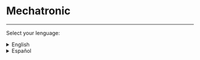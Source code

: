 # Mechatronic
---
Select your lenguage:
<details>
  <summary>English</summary>
  This repository have the parts of a mechatronic system
  
  ---
  
  ### Index
  * [Folder organization](#folder-organization)
  * [Stable Version](#stable-version)
  * [How it's works](#how-its-works)
    * [Components](#components)
    * [Functions](#functions)
  ---
  ### Folder organization
  - comps: copy of the repository [fcad-comps](https://github.com/felipe-m/fcad-comps) of Felipe Machado.
  - icons: icons of the workbench.
  - parts: 
  - src: source code
      - func: functions makes for the workbench
  ---
  ### Stable version
  The stable version is in the file [Mechatronic.zip](https://github.com/davidmubernal/Mechatronic/blob/master/Mechatronic.zip). This version run in FreeCAD 0.18

  ---
  ### How it's works
  This workbench has some parts of a mechatronic system. You can modify this parts and build your system.
  #### Components:
  <details>
    <summary>Shaft holder</summary>
      <ul>
        <li>Size</li>
        <li>Low profile: only size 8</li>
      </ul>
  </details>

  ![Sk](/parts/img/sk08.png)
  ![Sk2](/parts/img/sk08_pillow.png)  

  <details>
    <summary>Idle pulley holder</summary>
      <ul>
        <li>Size of the profile</li>
        <li>Metric Nut</li>
        <li>Height</li>
        <li>Position of the end stop sensor</li> 
        <li>Height of the end stop sensor</li>
      </ul>
  </details>

  <details>
    <summary>End stop holder</summary>
      <ul>
        <li>Type</li>
        <li>Distance of the rail</li>
      </ul>
  </details>

  ![End-Stop-30](/parts/img/endstop_holder_30.png)
  ![End-Stop-25-d3v](/parts/img/d3v_endstop_holder_r25_m4.png)

  <details>
    <summary>Hall stop holder</summary>
      <ul>
        <li>Width</li>
        <li>Thikness</li>
        <li>Metric nut</li>
        <li>Profile size</li>
        <li>Reinforce</li>
      </ul>
  </details>

  ![hall_stop](/parts/img/hall_stop_holder_21_10.png)

  <details>
    <summary>Bracket</summary>
      <ul>
        <li>Type: 3 options</li>
        <li>Size first profile</li>
        <li>Size second profile</li>
        <li>Thickness</li>
        <li>Metric nut first profile</li>
        <li>Metric nut second profile</li>
        <li>Number of nuts</li>
        <li>Distance betwen nuts</li>
        <li>Type of hole</li>
        <li>Reinforcment: first type only</li>
        <li>Flap: second type only</li>
        <li>Distance between profiles: third type only</li>
      </ul>
  </details>

  ![bracket](/parts/img/bracket_30x30_m6.png)
  ![bracket-15](/parts/img/bracket_30x30_m6_rail15.png)
  ![bracket-20](/parts/img/bracket_30x30_m6_rail20_6thick.png)

  <details>
    <summary>Motor holder</summary>
      <ul>
        <li>Size</li>
        <li>Height</li>
        <li>Thickness</li>
      </ul>
  </details>

  ![nema17-25](/parts/img/nema17_holder_rail25_8.png)
  ![nema17-35](/parts/img/nema17_holder_rail35_8.FcStd.png)

  <details>
    <summary>Thin lin bear house</summary>
      <ul>
        <li>Type</li>
      </ul>
  </details>

  ![all](/parts/img/thilinbearhouse1rail_lm8.png)
  ![bot](/parts/img/thinlinbearhouse1rail_lm8_bot.png)

  #### Functions:
  <details>
    <summary>Change to print position</summary>
    Change the position of the piece to print position. Also, the user can select the folder where is save the piece.
  </details>

  ---
  ---
</details>
 
<details>
  <summary>Español</summary>
  Este repositorio tiene componentes de un sistema mecatrónico.

  ### Índice
  * [Organización de las caperpetas](#organización-de-las-carpetas)
  * [Versión estable](#verión-estable)
  * [Funcionamiento del workbench](#funcionamiento-del-workbench)  
    * [Componentes](#componentes)
    * [Funciones](#funciones)

  ---
  ### Organización de las carpetas:
  - comps: copia del repositorio [fcad-comps](https://github.com/felipe-m/fcad-comps) de Felipe Machado.
  - icons: iconos del workbench.
  - parts: 
  - src: código fuente
      - func: funciones creadas para el workbench

  ---
  ### Verión estable:
  La versión estable del workbench se encuentra en el archivo comprimido [Mechatronic.zip](https://github.com/davidmubernal/Mechatronic/blob/master/Mechatronic.zip). Funciona en FreeCAD 0.18

  ---
  ### Funcionamiento del workbench

  El workbench consta de un conjunto de piezas empleadas en sistemas mecatrónicos.  
  En función de la pieza que seleccionemos tendremos distintas opciones de modificación

  #### Componentes:
  <details>
    <summary>Soporte de eje</summary>
      <ul>
        <li>Tamaño</li>
        <li>Perfil bajo: sólo para tamaño 8</li>
      </ul>
  </details>

  ![Sk](/parts/img/sk08.png)
  ![Sk2](/parts/img/sk08_pillow.png)

  <details>
    <summary>Soporte polea loca</summary>
      <ul>
        <li>Tamaño del perfil sobre el que se monta</li>
        <li>Métrica de los tornillos</li>
        <li>Altura</li>
        <li>Posición del sensor de final de carrera</li>
        <li>Altura del sensor de final de carrera</li>
      </ul>
  </details>

  <details>
    <summary>Soporte final de carrera</summary>
      <ul>
        <li>Tipo</li>
        <li>Distancia del carril</li>
      </ul>
  </details>

  ![End-Stop-30](/parts/img/endstop_holder_30.png)
  ![End-Stop-25-d3v](/parts/img/d3v_endstop_holder_r25_m4.png)

  <details>
    <summary>Hall stop holder</summary>
      <ul>
        <li>Ancho</li>
        <li>Espesor</li>
        <li>Métrica tornillo</li>
        <li>Tamaño perfil</li>
        <li>Refuerzo</li>
      </ul>
  </details>

  ![hall_stop](/parts/img/hall_stop_holder_21_10.png)

  <details>
    <summary>Bracket para perfiles</summary>
      <ul>
        <li>Tipo: 3 opciones distintas</li>
        <li>Tamaño primer perfil</li>
        <li>Tamaño segundo perfil</li>
        <li>Espesor</li>
        <li>Métrica tornillo primer perfil</li>
        <li>Métrica tornillo segundo perfil</li>
        <li>Número de tornillos</li>
        <li>Distancia entre tornillos</li>
        <li>Seleccion agujero</li>
        <li>Refuerzo: sólo para el primer tipo de bracket</li>
        <li>Flap: sólo para el segundo tipo de bracket</li>
        <li>Distancia entre perfiles: sólo para el tercer tipo de bracket</li>
      </ul>
  </details>

  ![bracket](/parts/img/bracket_30x30_m6.png)
  ![bracket-15](/parts/img/bracket_30x30_m6_rail15.png)
  ![bracket-20](/parts/img/bracket_30x30_m6_rail20_6thick.png)

  <details>
    <summary>Soporte motor</summary>
      <ul>
        <li>Tamaño del soporte</li>
        <li>Altura del soporte</li>
        <li>Espesor de las paredes del soporte</li>
      </ul>
  </details>

  ![nema17-25](/parts/img/nema17_holder_rail25_8.png)
  ![nema17-35](/parts/img/nema17_holder_rail35_8.FcStd.png)

  <details>
    <summary>Carcasa del rodamiento lineal</summary>
      <ul>
        <li>Tipo</li>
      </ul>
  </details>

  ![all](/parts/img/thilinbearhouse1rail_lm8.png)
  ![bot](/parts/img/thinlinbearhouse1rail_lm8_bot.png)

  #### Funciones:
  <details>
    <summary>Cambiar a posición de imprimir</summary>
    Coloca la pieza seleccionada en la posición de impresión y pide al usuario la carpeta donde exportar la pieza.
  </details>

  ---
  --- 
</details>